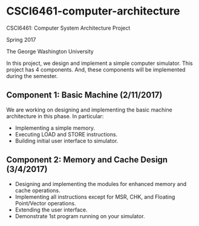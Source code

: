 # CSCI6461-computer-architecture

CSCI6461: Computer System Architecture Project

Spring 2017

The George Washington University

In this project, we design and implement a simple computer simulator. This project has 4 components. And, these components will be implemented during the semester.

## Component 1: Basic Machine (2/11/2017)

We are working on designing and implementing the basic machine architecture in this phase. In particular:
- Implementing a simple memory.
- Executing LOAD and STORE instructions.
- Building initial user interface to simulator.

## Component 2: Memory and Cache Design (3/4/2017)
- Designing and implementing the modules for enhanced memory and cache operations.
- Implementing all instructions except for MSR, CHK, and Floating Point/Vector operations.
- Extending the user interface.
- Demonstrate 1st program running on your simulator.

